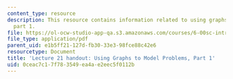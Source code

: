```yaml
---
content_type: resource
description: This resource contains information related to using graphs to model problems,
  part 1.
file: https://ol-ocw-studio-app-qa.s3.amazonaws.com/courses/6-00sc-introduction-to-computer-science-and-programming-spring-2011/0ceac7c17f783549ea4ae2eec5f0112b_MIT6_00SCS11_lec21.pdf
file_type: application/pdf
parent_uid: e1b5ff21-127d-fb30-33e3-98fce88c42e6
resourcetype: Document
title: 'Lecture 21 handout: Using Graphs to Model Problems, Part 1'
uid: 0ceac7c1-7f78-3549-ea4a-e2eec5f0112b
---
```

